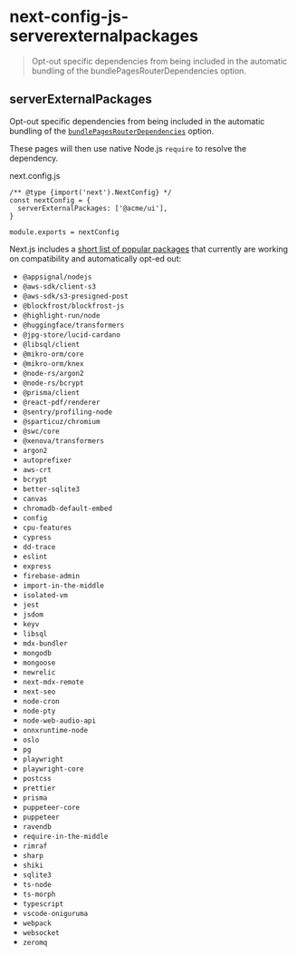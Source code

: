 # next-config-js-serverexternalpackages

> Opt-out specific dependencies from being included in the automatic bundling of the bundlePagesRouterDependencies option.



## serverExternalPackages

Opt-out specific dependencies from being included in the automatic bundling of the [`bundlePagesRouterDependencies`](/docs/pages/api-reference/config/next-config-js/bundlePagesRouterDependencies) option.

These pages will then use native Node.js `require` to resolve the dependency.

next.config.js

    /** @type {import('next').NextConfig} */
    const nextConfig = {
      serverExternalPackages: ['@acme/ui'],
    }
     
    module.exports = nextConfig

Next.js includes a [short list of popular packages](https://github.com/vercel/next.js/blob/canary/packages/next/src/lib/server-external-packages.json) that currently are working on compatibility and automatically opt-ed out:

*   `@appsignal/nodejs`
*   `@aws-sdk/client-s3`
*   `@aws-sdk/s3-presigned-post`
*   `@blockfrost/blockfrost-js`
*   `@highlight-run/node`
*   `@huggingface/transformers`
*   `@jpg-store/lucid-cardano`
*   `@libsql/client`
*   `@mikro-orm/core`
*   `@mikro-orm/knex`
*   `@node-rs/argon2`
*   `@node-rs/bcrypt`
*   `@prisma/client`
*   `@react-pdf/renderer`
*   `@sentry/profiling-node`
*   `@sparticuz/chromium`
*   `@swc/core`
*   `@xenova/transformers`
*   `argon2`
*   `autoprefixer`
*   `aws-crt`
*   `bcrypt`
*   `better-sqlite3`
*   `canvas`
*   `chromadb-default-embed`
*   `config`
*   `cpu-features`
*   `cypress`
*   `dd-trace`
*   `eslint`
*   `express`
*   `firebase-admin`
*   `import-in-the-middle`
*   `isolated-vm`
*   `jest`
*   `jsdom`
*   `keyv`
*   `libsql`
*   `mdx-bundler`
*   `mongodb`
*   `mongoose`
*   `newrelic`
*   `next-mdx-remote`
*   `next-seo`
*   `node-cron`
*   `node-pty`
*   `node-web-audio-api`
*   `onnxruntime-node`
*   `oslo`
*   `pg`
*   `playwright`
*   `playwright-core`
*   `postcss`
*   `prettier`
*   `prisma`
*   `puppeteer-core`
*   `puppeteer`
*   `ravendb`
*   `require-in-the-middle`
*   `rimraf`
*   `sharp`
*   `shiki`
*   `sqlite3`
*   `ts-node`
*   `ts-morph`
*   `typescript`
*   `vscode-oniguruma`
*   `webpack`
*   `websocket`
*   `zeromq`
